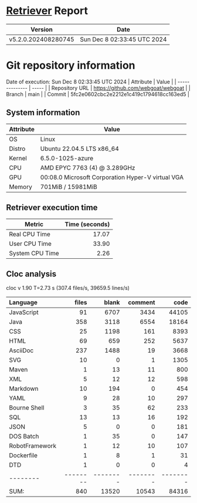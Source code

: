 # [Retriever](https://github.com/PalladioSimulator/Palladio-ReverseEngineering-Retriever) Report
| Version | Date |
| ------- | ---- |
| v5.2.0.202408280745 | Sun Dec  8 02:33:45 UTC 2024 |

# Git repository information
Date of execution: Sun Dec  8 02:33:45 UTC 2024
|    Attribute   | Value |
| -------------- | ----- |
| Repository URL | https://github.com/webgoat/webgoat |
| Branch         | main |
| Commit         | 5fc2e0602cbc2e2212e1c419c1794618cc163ed5 |


## System information
| Attribute | Value |
| --------- | ----- |
| OS | Linux  |
| Distro | Ubuntu 22.04.5 LTS x86_64  |
| Kernel | 6.5.0-1025-azure  |
| CPU | AMD EPYC 7763 (4) @ 3.289GHz  |
| GPU | 00:08.0 Microsoft Corporation Hyper-V virtual VGA  |
| Memory | 701MiB / 15981MiB  |

## Retriever execution time
| Metric | Time (seconds) |
| --- | ---: |
| Real CPU Time | 17.07 |
| User CPU Time | 33.90 |
| System CPU Time | 2.26 |
<!--
Explainations:
- __Real CPU Time__: actual time the command has run (can be less than total time spent in user and system mode for multi-threaded processes)
- __User CPU Time__: time the command has spent running in user mode
- __System CPU Time__: time the command has spent running in system or kernel mode
-->

## Cloc analysis
cloc v 1.90  T=2.73 s (307.4 files/s, 39659.5 lines/s)

Language|files|blank|comment|code
:-------|-------:|-------:|-------:|-------:
JavaScript|91|6707|3434|44105
Java|358|3118|6554|18164
CSS|25|1198|161|8393
HTML|69|659|252|5637
AsciiDoc|237|1488|19|3668
SVG|10|0|1|1305
Maven|1|13|11|800
XML|5|12|12|598
Markdown|10|194|0|454
YAML|9|28|10|297
Bourne Shell|3|35|62|233
SQL|13|13|16|192
JSON|5|0|0|181
DOS Batch|1|35|0|147
RobotFramework|1|12|10|107
Dockerfile|1|8|1|31
DTD|1|0|0|4
--------|--------|--------|--------|--------
SUM:|840|13520|10543|84316
